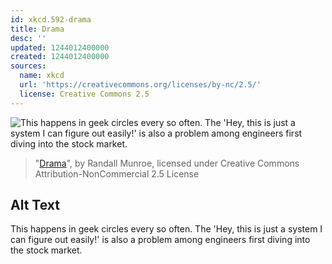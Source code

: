 ```yaml
---
id: xkcd.592-drama
title: Drama
desc: ''
updated: 1244012400000
created: 1244012400000
sources:
  name: xkcd
  url: 'https://creativecommons.org/licenses/by-nc/2.5/'
  license: Creative Commons 2.5
---
```

![This happens in geek circles every so often. The 'Hey, this is just a system I can figure out easily!' is also a problem among engineers first diving into the stock market.](https://imgs.xkcd.com/comics/drama.png)
> "[Drama](https://xkcd.com/592/)", by Randall Munroe, licensed under Creative Commons Attribution-NonCommercial 2.5 License

## Alt Text
This happens in geek circles every so often. The 'Hey, this is just a system I can figure out easily!' is also a problem among engineers first diving into the stock market.
